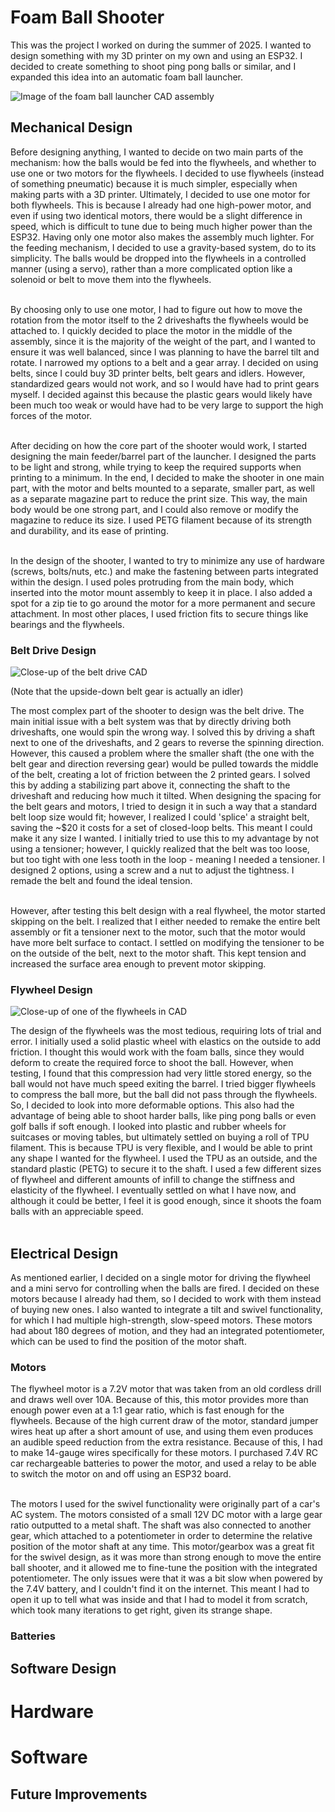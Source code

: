 # Foam Ball Shooter

This was the project I worked on during the summer of 2025. I wanted to design something with my 3D printer on my own and using an ESP32. I decided to create something to shoot ping pong balls or similar, and I expanded this idea into an automatic foam ball launcher.

![Image of the foam ball launcher CAD assembly](/Images/Foam-Ball-Launcher.png)

## Mechanical Design
Before designing anything, I wanted to decide on two main parts of the mechanism: how the balls would be fed into the flywheels, and whether to use one or two motors for the flywheels. I decided to use flywheels (instead of something pneumatic) because it is much simpler, especially when making parts with a 3D printer. Ultimately, I decided to use one motor for both flywheels. This is because I already had one high-power motor, and even if using two identical motors, there would be a slight difference in speed, which is difficult to tune due to being much higher power than the ESP32. Having only one motor also makes the assembly much lighter. For the feeding mechanism, I decided to use a gravity-based system, do to its simplicity. The balls would be dropped into the flywheels in a controlled manner (using a servo), rather than a more complicated option like a solenoid or belt to move them into the flywheels.<br/><br/>

By choosing only to use one motor, I had to figure out how to move the rotation from the motor itself to the 2 driveshafts the flywheels would be attached to. I quickly decided to place the motor in the middle of the assembly, since it is the majority of the weight of the part, and I wanted to ensure it was well balanced, since I was planning to have the barrel tilt and rotate. I narrowed my options to a belt and a gear array. I decided on using belts, since I could buy 3D printer belts, belt gears and idlers. However, standardized gears would not work, and so I would have had to print gears myself. I decided against this because the plastic gears would likely have been much too weak or would have had to be very large to support the high forces of the motor. <br/><br/>

After deciding on how the core part of the shooter would work, I started designing the main feeder/barrel part of the launcher. I designed the parts to be light and strong, while trying to keep the required supports when printing to a minimum. In the end, I decided to make the shooter in one main part, with the motor and belts mounted to a separate, smaller part, as well as a separate magazine part to reduce the print size. This way, the main body would be one strong part, and I could also remove or modify the magazine to reduce its size. I used PETG filament because of its strength and durability, and its ease of printing. <br/><br/>

In the design of the shooter, I wanted to try to minimize any use of hardware (screws, bolts/nuts, etc.) and make the fastening between parts integrated within the design. I used poles protruding from the main body, which inserted into the motor mount assembly to keep it in place. I also added a spot for a zip tie to go around the motor for a more permanent and secure attachment. In most other places, I used friction fits to secure things like bearings and the flywheels.

### Belt Drive Design
![Close-up of the belt drive CAD](/Images/Belt-Drive.png)

(Note that the upside-down belt gear is actually an idler)<br/>

The most complex part of the shooter to design was the belt drive. The main initial issue with a belt system was that by directly driving both driveshafts, one would spin the wrong way. I solved this by driving a shaft next to one of the driveshafts, and 2 gears to reverse the spinning direction. However, this caused a problem where the smaller shaft (the one with the belt gear and direction reversing gear) would be pulled towards the middle of the belt, creating a lot of friction between the 2 printed gears. I solved this by adding a stabilizing part above it, connecting the shaft to the driveshaft and reducing how much it tilted. When designing the spacing for the belt gears and motors, I tried to design it in such a way that a standard belt loop size would fit; however, I realized I could 'splice' a straight belt, saving the ~$20 it costs for a set of closed-loop belts. This meant I could make it any size I wanted. I initially tried to use this to my advantage by not using a tensioner; however, I quickly realized that the belt was too loose, but too tight with one less tooth in the loop - meaning I needed a tensioner. I designed 2 options, using a screw and a nut to adjust the tightness. I remade the belt and found the ideal tension.<br/><br/>

However, after testing this belt design with a real flywheel, the motor started skipping on the belt. I realized that I either needed to remake the entire belt assembly or fit a tensioner next to the motor, such that the motor would have more belt surface to contact. I settled on modifying the tensioner to be on the outside of the belt, next to the motor shaft. This kept tension and increased the surface area enough to prevent motor skipping.

### Flywheel Design
![Close-up of one of the flywheels in CAD](/Images/Flywheel.png)

The design of the flywheels was the most tedious, requiring lots of trial and error. I initially used a solid plastic wheel with elastics on the outside to add friction. I thought this would work with the foam balls, since they would deform to create the required force to shoot the ball. However, when testing, I found that this compression had very little stored energy, so the ball would not have much speed exiting the barrel. I tried bigger flywheels to compress the ball more, but the ball did not pass through the flywheels. So, I decided to look into more deformable options. This also had the advantage of being able to shoot harder balls, like ping pong balls or even golf balls if soft enough. I looked into plastic and rubber wheels for suitcases or moving tables, but ultimately settled on buying a roll of TPU filament. This is because TPU is very flexible, and I would be able to print any shape I wanted for the flywheel. I used the TPU as an outside, and the standard plastic (PETG) to secure it to the shaft. I used a few different sizes of flywheel and different amounts of infill to change the stiffness and elasticity of the flywheel. I eventually settled on what I have now, and although it could be better, I feel it is good enough, since it shoots the foam balls with an appreciable speed.<br/><br/>

## Electrical Design

As mentioned earlier, I decided on a single motor for driving the flywheel and a mini servo for controlling when the balls are fired. I decided on these motors because I already had them, so I decided to work with them instead of buying new ones. I also wanted to integrate a tilt and swivel functionality, for which I had multiple high-strength, slow-speed motors. These motors had about 180 degrees of motion, and they had an integrated potentiometer, which can be used to find the position of the motor shaft. <br/>

### Motors

The flywheel motor is a 7.2V motor that was taken from an old cordless drill and draws well over 10A. Because of this, this motor provides more than enough power even at a 1:1 gear ratio, which is fast enough for the flywheels. Because of the high current draw of the motor, standard jumper wires heat up after a short amount of use, and using them even produces an audible speed reduction from the extra resistance. Because of this, I had to make 14-gauge wires specifically for these motors. I purchased 7.4V RC car rechargeable batteries to power the motor, and used a relay to be able to switch the motor on and off using an ESP32 board. <br/><br/>

The motors I used for the swivel functionality were originally part of a car's AC system. The motors consisted of a small 12V DC motor with a large gear ratio outputted to a metal shaft. The shaft was also connected to another gear, which attached to a potentiometer in order to determine the relative position of the motor shaft at any time. This motor/gearbox was a great fit for the swivel design, as it was more than strong enough to move the entire ball shooter, and it allowed me to fine-tune the position with the integrated potentiometer. The only issues were that it was a bit slow when powered by the 7.4V battery, and I couldn't find it on the internet. This meant I had to open it up to tell what was inside and that I had to model it from scratch, which took many iterations to get right, given its strange shape.

### Batteries



## Software Design

# Hardware

# Software

## Future Improvements
